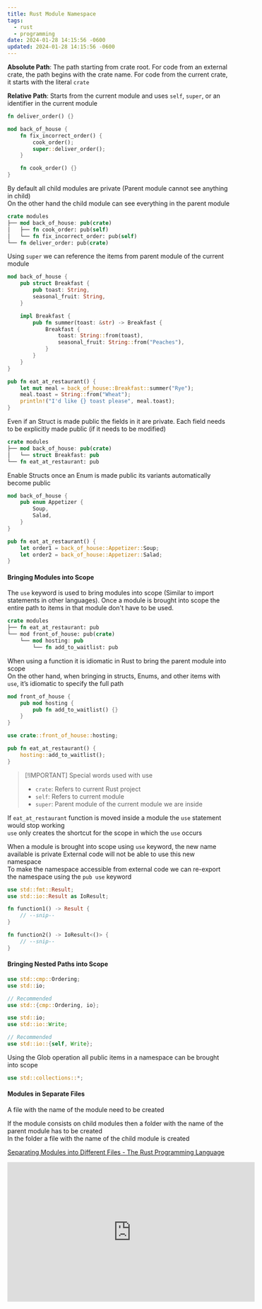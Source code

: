 ```yaml
---
title: Rust Module Namespace
tags:
  - rust
  - programming
date: 2024-01-28 14:15:56 -0600
updated: 2024-01-28 14:15:56 -0600
---
```


**Absolute Path**: The path starting from crate root. For code from an external crate, the path begins with the crate name. For code from the current crate, it starts with the literal `crate`  

**Relative Path**: Starts from the current module and uses `self`, `super`, or an identifier in the current module

```rust
fn deliver_order() {}

mod back_of_house {
    fn fix_incorrect_order() {
        cook_order();
        super::deliver_order();
    }

    fn cook_order() {}
}
```

By default all child modules are private (Parent module cannot see anything in child)  
On the other hand the child module can see everything in the parent module  

```rust
crate modules
├── mod back_of_house: pub(crate)
│   ├── fn cook_order: pub(self)
│   └── fn fix_incorrect_order: pub(self)
└── fn deliver_order: pub(crate)
```

Using `super` we can reference the items from parent module of the current module

```rust
mod back_of_house {
    pub struct Breakfast {
        pub toast: String,
        seasonal_fruit: String,
    }

    impl Breakfast {
        pub fn summer(toast: &str) -> Breakfast {
            Breakfast {
                toast: String::from(toast),
                seasonal_fruit: String::from("Peaches"),
            }
        }
    }
}

pub fn eat_at_restaurant() {
    let mut meal = back_of_house::Breakfast::summer("Rye");
    meal.toast = String::from("Wheat");
    println!("I'd like {} toast please", meal.toast);
}

```

Even if an Struct is made public the fields in it are private. Each field needs to be explicitly made public (if it needs to be modified)

```rust
crate modules
├── mod back_of_house: pub(crate)
│   └── struct Breakfast: pub
└── fn eat_at_restaurant: pub
```

Enable Structs once an Enum is made public its variants automatically become public

```rust
mod back_of_house {
    pub enum Appetizer {
        Soup,
        Salad,
    }
}

pub fn eat_at_restaurant() {
    let order1 = back_of_house::Appetizer::Soup;
    let order2 = back_of_house::Appetizer::Salad;
}
```

#### Bringing Modules into Scope

The `use` keyword is used to bring modules into scope (Similar to import statements in other languages). Once a module is brought into scope the entire path to items in that module don't have to be used.

```rust
crate modules
├── fn eat_at_restaurant: pub
└── mod front_of_house: pub(crate)
    └── mod hosting: pub
        └── fn add_to_waitlist: pub
```

When using a function it is idiomatic in Rust to bring the parent module into scope  
On the other hand, when bringing in structs, Enums, and other items with `use`, it’s idiomatic to specify the full path

```rust
mod front_of_house {
    pub mod hosting {
        pub fn add_to_waitlist() {}
    }
}

use crate::front_of_house::hosting;

pub fn eat_at_restaurant() {
    hosting::add_to_waitlist();
}
```


> [!IMPORTANT] Special words used with use
> - `crate`: Refers to current Rust project
> - `self`: Refers to current module
> - `super`: Parent module of the current module we are inside


If `eat_at_restaurant` function is moved inside a module the `use` statement would stop working  
`use` only creates the shortcut for the scope in which the `use` occurs

When a module is brought into scope using `use` keyword, the new name available is private
External code will not be able to use this new namespace  
To make the namespace accessible from external code we can re-export the namespace using the `pub use` keyword

```rust
use std::fmt::Result;
use std::io::Result as IoResult;

fn function1() -> Result {
    // --snip--
}

fn function2() -> IoResult<()> {
    // --snip--
}
```

#### Bringing Nested Paths into Scope

```rust
use std::cmp::Ordering;
use std::io;

// Recommended
use std::{cmp::Ordering, io};

use std::io;
use std::io::Write;

// Recommended
use std::io::{self, Write};
```

Using the Glob operation all public items in a namespace can be brought into scope

```rust
use std::collections::*;
```

#### Modules in Separate Files

A file with the name of the module need to be created

If the module consists on child modules then a folder with the name of the parent module has to be created  
In the folder a file with the name of the child module is created

[Separating Modules into Different Files - The Rust Programming Language](https://doc.rust-lang.org/book/ch07-05-separating-modules-into-different-files.html)  

<iframe width="560" height="315" src="https://www.youtube-nocookie.com/embed/6cfcWzsvLrA?si=zoFv8SnDXTJovJfw" title="YouTube video player" frameborder="0" allow="accelerometer; autoplay; clipboard-write; encrypted-media; gyroscope; picture-in-picture; web-share" allowfullscreen></iframe>
